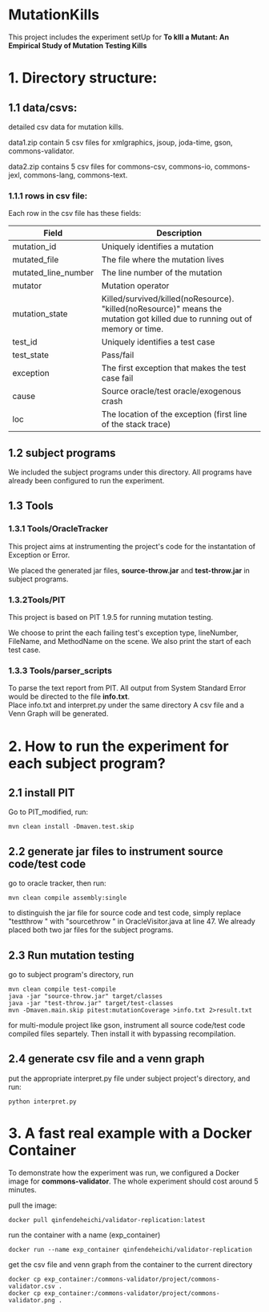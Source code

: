 # MutationKills
This project includes the experiment setUp for **To kIll a Mutant: An Empirical Study of Mutation Testing Kills**

# 1. Directory structure:
## 1.1 data/csvs:  
detailed csv data for mutation kills.  

data1.zip contain 5 csv files for xmlgraphics, jsoup, joda-time, gson, commons-validator. 

data2.zip contains 5 csv files for commons-csv, commons-io, commons-jexl, commons-lang, commons-text. 

### 1.1.1 rows in csv file:  
Each row in the csv file has these fields:  

| Field               | Description                                                 |
|---------------------|-------------------------------------------------------------|
| mutation_id         | Uniquely identifies a mutation                              |
| mutated_file        | The file where the mutation lives                           |
| mutated_line_number | The line number of the mutation                              |
| mutator             | Mutation operator                                           |
| mutation_state      | Killed/survived/killed(noResource). "killed(noResource)" means the mutation got killed due to running out of memory or time. |
| test_id             | Uniquely identifies a test case                             |
| test_state          | Pass/fail                                                   |
| exception           | The first exception that makes the test case fail           |
| cause               | Source oracle/test oracle/exogenous crash                   |
| loc                 | The location of the exception (first line of the stack trace)|


## 1.2 subject programs
We included the subject programs under this directory. All programs have already been configured to run the experiment. 

## 1.3 Tools

### 1.3.1 Tools/OracleTracker
This project aims at instrumenting the project's code for the instantation of Exception or Error. 

We placed the generated jar files, **source-throw.jar** and **test-throw.jar** in subject programs.

### 1.3.2Tools/PIT
This project is based on PIT 1.9.5 for running mutation testing.

We choose to print the each failing test's exception type, lineNumber, FileName, and MethodName on the scene. 
We also print the start of each test case.

### 1.3.3 Tools/parser_scripts
To parse the text report from PIT. All output from System Standard Error would be directed to the file **info.txt**.   
Place info.txt and interpret.py under the same directory
A csv file and a Venn Graph will be generated.

# 2. How to run the experiment for each subject program?

## 2.1 install PIT

Go to PIT_modified, run:
```
mvn clean install -Dmaven.test.skip
```

## 2.2 generate jar files to instrument source code/test code
go to oracle tracker, then run: 
```
mvn clean compile assembly:single
```
to distinguish the jar file for source code and test code, simply replace "testthrow " with "sourcethrow " in OracleVisitor.java at line 47.
We already placed both two jar files for the subject programs.

## 2.3 Run mutation testing
go to subject program's directory, run

```
mvn clean compile test-compile
java -jar "source-throw.jar" target/classes
java -jar "test-throw.jar" target/test-classes
mvn -Dmaven.main.skip pitest:mutationCoverage >info.txt 2>result.txt
```

for multi-module project like gson, instrument all source code/test code compiled files separtely. Then install it with bypassing recompilation. 

## 2.4 generate csv file and a venn graph

put the appropriate interpret.py file under subject project's directory, and run:

```
python interpret.py
```

# 3. A fast real example with a Docker Container

To demonstrate how the experiment was run, we configured a Docker image for **commons-validator**. The whole experiment should cost around 5 minutes.  


pull the image: 
```
docker pull qinfendeheichi/validator-replication:latest
```
run the container with a name (exp_container)
``` 
docker run --name exp_container qinfendeheichi/validator-replication
```
get the csv file and venn graph from the container to the current directory
```
docker cp exp_container:/commons-validator/project/commons-validator.csv .
docker cp exp_container:/commons-validator/project/commons-validator.png .
```


